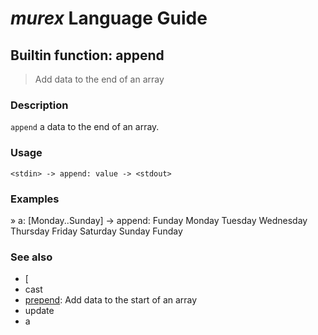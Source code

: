 # _murex_ Language Guide

## Builtin function: append

> Add data to the end of an array

### Description

`append` a data to the end of an array.

### Usage

    <stdin> -> append: value -> <stdout>

### Examples

  » a: [Monday..Sunday] -> append: Funday
  Monday
  Tuesday
  Wednesday
  Thursday
  Friday
  Saturday
  Sunday
  Funday

### See also

* [
* cast
* [prepend](prepend.md): Add data to the start of an array
* update
* a
